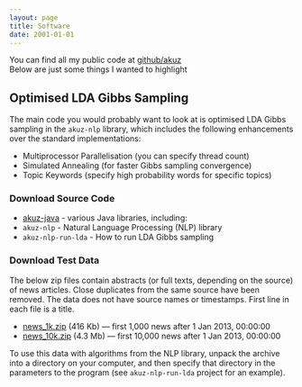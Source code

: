 ```yaml
---
layout: page
title: Software
date: 2001-01-01
---
```


<p class="message">
You can find all my public code at <a href="{{ site.github }}"><i class="fa fa-github"></i> github/akuz</a><br />
Below are just some things I wanted to highlight
</p>


## Optimised LDA Gibbs Sampling

The main code you would probably want to look at is optimised LDA Gibbs sampling in the `akuz-nlp` library, which includes the following enhancements over the standard implementations:

* Multiprocessor Parallelisation (you can specify thread count)
* Simulated Annealing (for faster Gibbs sampling convergence)
* Topic Keywords (specify high probability words for specific topics)

### Download Source Code

* <a href="{{ site.github }}/akuz-java"><i class="fa fa-github"></i> akuz-java</a> - various Java libraries, including:
 * `akuz-nlp` - Natural Language Processing (NLP) library
 * `akuz-nlp-run-lda` - How to run LDA Gibbs sampling

### Download Test Data

The below zip files contain abstracts (or full texts, depending on the source) of news articles. Close duplicates from the same source have been removed. The data does not have source names or timestamps. First line in each file is a title.

* <a href="{{ site.baseurl }}resources/data/news_1k.zip"><i class="fa fa-file-zip-o"></i> news_1k.zip</a> (416 Kb) — first 1,000 news after 1 Jan 2013, 00:00:00
* <a href="{{ site.baseurl }}resources/data/news_10k.zip"><i class="fa fa-file-zip-o"></i> news_10k.zip</a> (4.3 Mb) — first 10,000 news after 1 Jan 2013, 00:00:00

To use this data with algorithms from the NLP library, unpack the archive into a directory on your computer, and then specify that directory in the parameters to the program (see `akuz-nlp-run-lda` project for an example).

